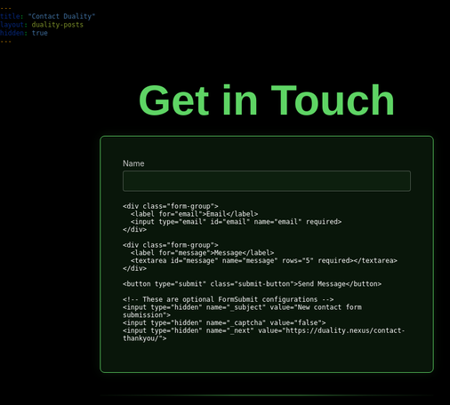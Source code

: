 ```yaml
---
title: "Contact Duality"
layout: duality-posts
hidden: true
---
```


<style>
  @font-face {
    font-family: 'C&C Red Alert';
    src: url('/fonts/c_c_red_alert_inet/candc.ttf') format('truetype');
    font-weight: normal;
    font-style: normal;
    font-display: swap;
  }
  
  html {
    overflow-x: hidden;
    position: relative;
    width: 100%;
    margin: 0 !important;
    padding: 0 !important;
    min-height: 100vh;
    background-color: black !important;
    max-width: 100vw;
    box-sizing: border-box;
  }
  
  body {
    background-color: black !important;
    color: white !important;
    max-width: 100vw !important;
    width: 100% !important;
    padding: 0 !important;
    margin: 0 !important;
    display: flex;
    flex-direction: column;
    min-height: 100vh;
    overflow: hidden;
  }

  /* Navigation buttons - similar to main page */
  .nav-buttons {
    position: fixed;
    top: 20px;
    right: 10%;
    z-index: 1000;
    display: flex;
    gap: 30px;
  }
  
  .nav-button {
    background-color: transparent;
    color: white;
    border: none;
    padding: 8px 0;
    font-size: 1rem;
    cursor: pointer;
    transition: all 0.3s ease;
    text-decoration: underline;
    text-decoration-color: #5ED464;
    text-decoration-thickness: 2px;
    text-underline-offset: 5px;
  }
  
  .nav-button:hover {
    color: #5ED464;
  }

  .contact-container {
    max-width: 600px;
    margin: 40px auto;
    padding: 0 20px;
  }

  .contact-title {
    font-size: 4.8rem;
    text-align: center;
    margin-bottom: 20px;
    font-family: 'C&C Red Alert', Helvetica, Arial, sans-serif !important;
    color: #5ED464;
    font-weight: bold;
  }

  .contact-form {
    background-color: rgba(94, 212, 100, 0.1);
    padding: 40px;
    border-radius: 8px;
    border: 1px solid #5ED464;
    box-shadow: 0 0 20px rgba(94, 212, 100, 0.1);
  }

  .form-group {
    margin-bottom: 20px;
  }

  .form-group label {
    display: block;
    margin-bottom: 5px;
    color: #ccc;
  }

  .form-group input,
  .form-group textarea {
    width: 100%;
    padding: 10px;
    background-color: rgba(94, 212, 100, 0.05);
    color: white;
    border: 1px solid rgba(180, 180, 180, 0.4);
    border-radius: 4px;
    transition: all 0.3s ease;
  }

  .form-group input:focus,
  .form-group textarea:focus {
    border-color: #5ED464;
    background-color: rgba(94, 212, 100, 0.1);
    outline: none;
    box-shadow: 0 0 5px rgba(94, 212, 100, 0.3);
  }

  .submit-button {
    background-color: #5ED464;
    color: black;
    border: none;
    padding: 12px 20px;
    cursor: pointer;
    border-radius: 4px;
    font-weight: bold;
    width: 100%;
    transition: background-color 0.3s ease;
  }

  .submit-button:hover {
    background-color: #4BC054;
  }

  @media (max-width: 768px) {
    .nav-buttons {
      top: 10px;
      right: 5%;
    }

    .nav-button {
      font-size: 0.9rem;
    }

    .contact-title {
      font-size: 3.5rem;
    }

    .contact-container {
      margin: 30px auto;
    }
  }

  /* Hide unnecessary Jekyll elements */
  .site-header, .post-header, .share-links, .post_navi, .site-footer, footer {
    display: none !important;
  }

  /* Remove any potential white lines */
  hr, .horizontal-line {
    display: none !important;
  }
  
  /* Custom green divider matching main site */
  .section-divider {
    border: none;
    height: 1px;
    background: linear-gradient(to right, 
                               rgba(94, 212, 100, 0.05), 
                               rgba(94, 212, 100, 0.3) 20%, 
                               rgba(94, 212, 100, 0.8) 40%, 
                               rgba(94, 212, 100, 0.8) 60%, 
                               rgba(94, 212, 100, 0.3) 80%, 
                               rgba(94, 212, 100, 0.05));
    width: 100%;
    margin: 40px 0 20px;
    position: relative;
  }
</style>

<!-- Navigation buttons -->
<!-- Navigation buttons removed as requested -->

<div class="contact-container">
  <div class="contact-title">Get in Touch</div>
  <form class="contact-form" id="contact-form" action="https://formsubmit.co/gleb.studios@gmail.com" method="POST">
    <div class="form-group">
      <label for="name">Name</label>
      <input type="text" id="name" name="name" required>
    </div>
    
    <div class="form-group">
      <label for="email">Email</label>
      <input type="email" id="email" name="email" required>
    </div>
    
    <div class="form-group">
      <label for="message">Message</label>
      <textarea id="message" name="message" rows="5" required></textarea>
    </div>
    
    <button type="submit" class="submit-button">Send Message</button>
    
    <!-- These are optional FormSubmit configurations -->
    <input type="hidden" name="_subject" value="New contact form submission">
    <input type="hidden" name="_captcha" value="false">
    <input type="hidden" name="_next" value="https://duality.nexus/contact-thankyou/">
  </form>
  
  <div style="text-align: center; margin-top: 40px; color: #999; margin-bottom: 40px;">
    <!-- <p>Or email one of us directly at: <a href="mailto:gleb.studios@gmail.com" style="color: #5ED464;">gleb.studios@gmail.com</a></p> -->
  </div>
  
  <!-- Add green divider if desired -->
  <div class="section-divider"></div>
</div>